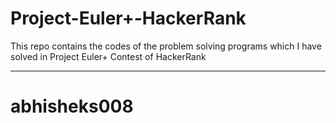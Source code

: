# Project-Euler+-HackerRank
This repo contains the codes of the problem solving programs which I have solved in Project Euler+ Contest of HackerRank
*********************************************************************************
# abhisheks008



